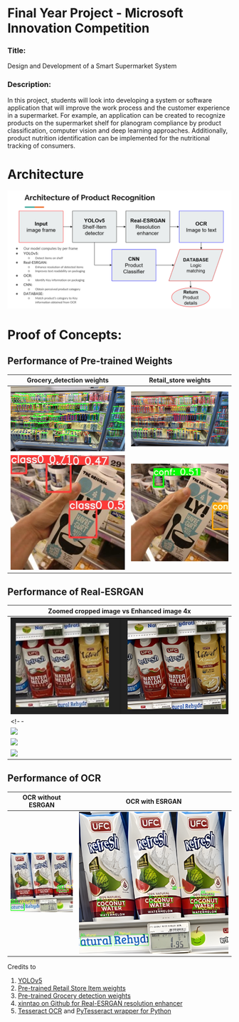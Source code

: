 # Final Year Project - Microsoft Innovation Competition
### Title: 
Design and Development of a Smart Supermarket System
### Description:
In this project, students will look into developing a system or software application that will improve the work process and the customer experience in a supermarket. For example, an application can be created to recognize products on the supermarket shelf for planogram compliance by product classification, computer vision and deep learning approaches. Additionally, product nutrition identification can be implemented for the nutritional tracking of consumers.

# Architecture
<img src="./Architecture.png">

# Proof of Concepts:

## Performance of Pre-trained Weights

| Grocery_detection weights | Retail_store weights |
|-------------------------|-------------------------|
| <img src="./Comparison_Study/weights/125619GroceryItems.jpg"> | <img src="./Comparison_Study/weights/125619RetailStoreItems.jpg"> |
| <img src="./Comparison_Study/weights/hand1groceryweights.png"> | <img src="./Comparison_Study/weights/hand1retailweights.png"> |

## Performance of Real-ESRGAN

| Zoomed cropped image vs Enhanced image 4x |
|-------------------------|
| <img src="./Comparison_Study/ESRGAN/X4RealEsrgon (1).png"> |
<!-- | <img src="./ESRGAN/X4RealEsrgon (2).png"> |
| <img src="./ESRGAN/X4RealEsrgon (3).png"> |
| <img src="./ESRGAN/X4RealEsrgon (4).png"> |
| <img src="./ESRGAN/X4RealEsrgon (5).png"> | -->

## Performance of OCR

| OCR without ESRGAN | OCR with ESRGAN |
|-------------------------|-------------------------|
| <img src="./Comparison_Study/OCR/noESRGAN.png"> | <img src="./Comparison_Study/OCR/yesESRGAN.png"> |

Credits to 
1. [YOLOv5](https://github.com/ultralytics/yolov5)
2. [Pre-trained Retail Store Item weights](https://github.com/shayanalibhatti/Retail-Store-Item-Detection-using-YOLOv5)
3. [Pre-trained Grocery detection weights](https://github.com/shreyasvedpathak/grocery-detection)
4. [xinntao on Github for Real-ESRGAN resolution enhancer](https://github.com/xinntao/Real-ESRGAN)
5. [Tesseract OCR](https://github.com/tesseract-ocr/tesseract) and [PyTesseract wrapper for Python](https://github.com/madmaze/pytesseract)
